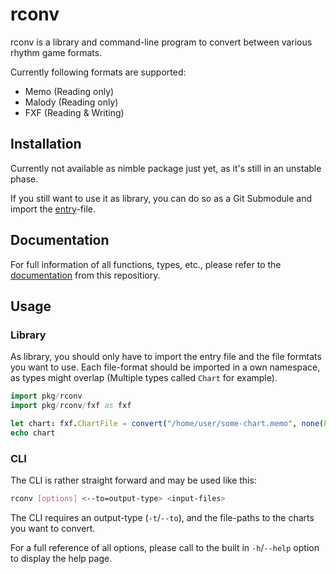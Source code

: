 # rconv

rconv is a library and command-line program to convert between various rhythm game formats.

Currently following formats are supported:
* Memo (Reading only)
* Malody (Reading only)
* FXF (Reading & Writing)

## Installation

Currently not available as nimble package just yet, as it's still in an unstable phase.

If you still want to use it as library, you can do so as a Git Submodule and import the [entry](./src/entry.nim)-file.

## Documentation

For full information of all functions, types, etc.,
please refer to the [documentation](https://prefixaut.github.io/rconv/theindex.html) from this repositiory.

## Usage

### Library

As library, you should only have to import the entry file and the file formtats you want to use.
Each file-format should be imported in a own namespace, as types might overlap (Multiple types called `Chart` for example).

```nim
import pkg/rconv
import pkg/rconv/fxf as fxf

let chart: fxf.ChartFile = convert("/home/user/some-chart.memo", none(FileType), FileType.FXF, none(ConvertOptions))
echo chart
```

### CLI

The CLI is rather straight forward and may be used like this:

```sh
rconv [options] <--to=output-type> <input-files>
```

The CLI requires an output-type (`-t`/`--to`), and the file-paths to the charts you want to convert.

For a full reference of all options, please call to the built in `-h`/`--help` option to display the help page.
